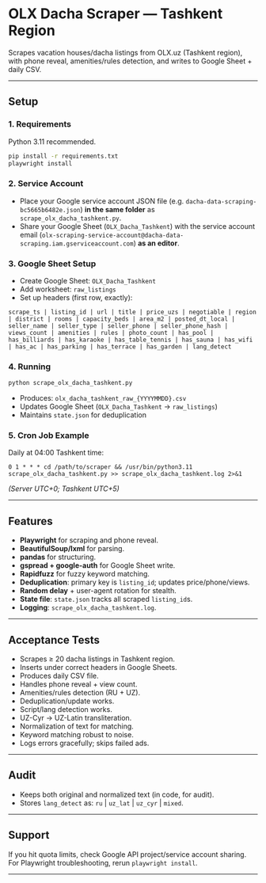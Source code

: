 # OLX Dacha Scraper — Tashkent Region

Scrapes vacation houses/dacha listings from OLX.uz (Tashkent region), with phone reveal, amenities/rules detection, and writes to Google Sheet + daily CSV.

---

## Setup

### 1. Requirements

Python 3.11 recommended.

```bash
pip install -r requirements.txt
playwright install
```

### 2. Service Account

- Place your Google service account JSON file (e.g. `dacha-data-scraping-bc5665b6482e.json`) **in the same folder** as `scrape_olx_dacha_tashkent.py`.
- Share your Google Sheet (`OLX_Dacha_Tashkent`) with the service account email (`olx-scraping-service-account@dacha-data-scraping.iam.gserviceaccount.com`) **as an editor**.

### 3. Google Sheet Setup

- Create Google Sheet: `OLX_Dacha_Tashkent`
- Add worksheet: `raw_listings`
- Set up headers (first row, exactly):

```
scrape_ts | listing_id | url | title | price_uzs | negotiable | region | district | rooms | capacity_beds | area_m2 | posted_dt_local | seller_name | seller_type | seller_phone | seller_phone_hash | views_count | amenities | rules | photo_count | has_pool | has_billiards | has_karaoke | has_table_tennis | has_sauna | has_wifi | has_ac | has_parking | has_terrace | has_garden | lang_detect
```

### 4. Running

```bash
python scrape_olx_dacha_tashkent.py
```

- Produces: `olx_dacha_tashkent_raw_{YYYYMMDD}.csv`
- Updates Google Sheet (`OLX_Dacha_Tashkent` → `raw_listings`)
- Maintains `state.json` for deduplication

### 5. Cron Job Example

Daily at 04:00 Tashkent time:

```cron
0 1 * * * cd /path/to/scraper && /usr/bin/python3.11 scrape_olx_dacha_tashkent.py >> scrape_olx_dacha_tashkent.log 2>&1
```

*(Server UTC+0; Tashkent UTC+5)*

---

## Features

- **Playwright** for scraping and phone reveal.
- **BeautifulSoup/lxml** for parsing.
- **pandas** for structuring.
- **gspread + google-auth** for Google Sheet write.
- **Rapidfuzz** for fuzzy keyword matching.
- **Deduplication**: primary key is `listing_id`; updates price/phone/views.
- **Random delay** + user-agent rotation for stealth.
- **State file**: `state.json` tracks all scraped `listing_id`s.
- **Logging**: `scrape_olx_dacha_tashkent.log`.

---

## Acceptance Tests

- Scrapes ≥ 20 dacha listings in Tashkent region.
- Inserts under correct headers in Google Sheets.
- Produces daily CSV file.
- Handles phone reveal + view count.
- Amenities/rules detection (RU + UZ).
- Deduplication/update works.
- Script/lang detection works.
- UZ-Cyr → UZ-Latin transliteration.
- Normalization of text for matching.
- Keyword matching robust to noise.
- Logs errors gracefully; skips failed ads.

---

## Audit

- Keeps both original and normalized text (in code, for audit).
- Stores `lang_detect` as: `ru` | `uz_lat` | `uz_cyr` | `mixed`.

---

## Support

If you hit quota limits, check Google API project/service account sharing. For Playwright troubleshooting, rerun `playwright install`.

---
